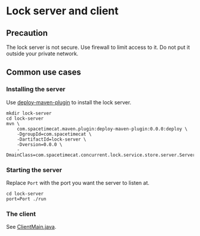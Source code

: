 # Lock server and client

## Precaution

The lock server is not secure.
Use firewall to limit access to it.
Do not put it outside your private network.

## Common use cases

### Installing the server

Use [deploy-maven-plugin](/maven-plugin/deploy-maven-plugin) to install the lock server.

```
mkdir lock-server
cd lock-server
mvn \
    com.spacetimecat.maven.plugin:deploy-maven-plugin:0.0.0:deploy \
    -DgroupId=com.spacetimecat \
    -DartifactId=lock-server \
    -Dversion=0.0.0 \
    -DmainClass=com.spacetimecat.concurrent.lock.service.store.server.ServerMain
```

### Starting the server

Replace `Port` with the port you want the server to listen at.

```
cd lock-server
port=Port ./run
```

### The client

See [ClientMain.java](lock-example/src/main/java/com/spacetimecat/concurrent/lock/example/ClientMain.java).
